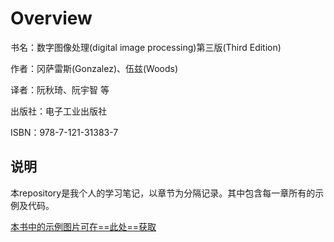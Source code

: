 # Overview

书名：数字图像处理(digital image processing)第三版(Third Edition)

作者：冈萨雷斯(Gonzalez)、伍兹(Woods)

译者：阮秋琦、阮宇智 等

出版社：电子工业出版社

ISBN：978-7-121-31383-7

## 说明

本repository是我个人的学习笔记，以章节为分隔记录。其中包含每一章所有的示例及代码。

<u>本书中的示例图片可在==[此处](https://imageprocessingplace.com/root_files_V3/image_databases.htm)==获取</u>